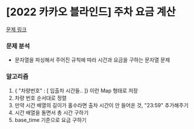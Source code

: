# [2022 카카오 블라인드] 주차 요금 계산

[문제 링크](https://school.programmers.co.kr/learn/courses/30/lessons/92341)

### 문제 분석

- 문자열을 파싱해서 주어진 규칙에 따라 시간과 요금을 구하는 문자열 문제

### 알고리즘

1. { "차량번호" : [ 입출차 시간들.. ]} 이런 Map 형태로 저장
2. 차량 번호 순서대로 정렬
3. 만약 시간 배열의 길이가 홀수라면 출차 시간이 안 들어온 것, "23:59" 추가해주기
4. 시간 배열을 돌면서 총 시간 구하기
5. base_time 기준으로 요금 구하기
